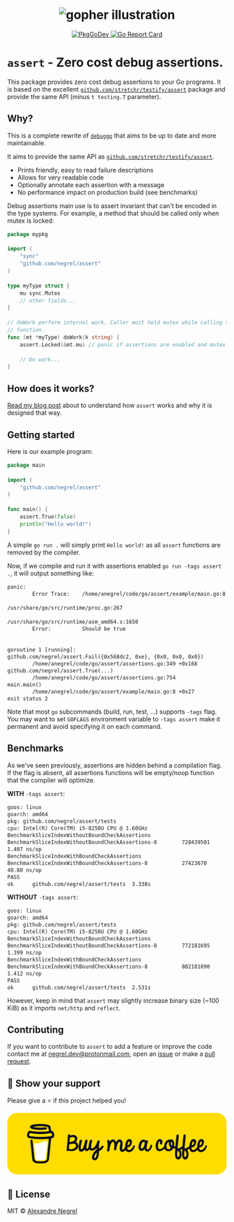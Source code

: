 <h1 align="center">
    <img alt="gopher illustration" src="https://spirited.io/wp-content/uploads/elementor/thumbs/1-prc44rwae7cvpfcnuotwqkc46fiz99oyv9553ip1tc.jpg">
</h1>

<p align="center">
	<a href="https://pkg.go.dev/github.com/negrel/assert">
		<img alt="PkgGoDev" src="https://pkg.go.dev/badge/github.com/negrel/assert">
	</a>
	<a href="https://goreportcard.com/report/github.com/negrel/assert">
		<img alt="Go Report Card" src="https://goreportcard.com/badge/github.com/negrel/assert">
	</a>
</p>

# `assert` - Zero cost debug assertions.

This package provides zero cost debug assertions to your Go programs. It is based
on the excellent [`github.com/stretchr/testify/assert`](https://github.com/stretchr/testify)
package and provide the same API (minus `t testing.T` parameter).

## Why?

This is a complete rewrite of [`debuggo`](https://github.com/negrel/debuggo) that aims
to be up to date and more maintainable.

It aims to provide the same API as [`github.com/stretchr/testify/assert`](https://github.com/stretchr/testify).
* Prints friendly, easy to read failure descriptions
* Allows for very readable code
* Optionally annotate each assertion with a message
* No performance impact on production build (see benchmarks)

Debug assertions main use is to assert invariant that can't be encoded in the
type systems. For example, a method that should be called only when mutex is
locked:

```go
package mypkg

import (
	"sync"
	"github.com/negrel/assert"
)

type myType struct {
	mu sync.Mutex
	// other fields...
}

// doWork perform internal work. Caller must hold mutex while calling this
// function.
func (mt *myType) doWork(k string) {
	assert.Locked(&mt.mu) // panic if assertions are enabled and mutex isn't locked

	// Do work...
}
```

## How does it works?

[Read my blog post](https://www.negrel.dev/blog/zero-cost-debug-assertions-in-go/)
about to understand how `assert` works and why it is designed that way.

## Getting started

Here is our example program:

```go
package main

import (
	"github.com/negrel/assert"
)

func main() {
	assert.True(false)
	println("Hello world!")
}
```

A simple `go run .` will simply print `Hello world!` as all `assert` functions
are removed by the compiler.

Now, if we compile and run it with assertions enabled `go run -tags assert .`,
it will output something like:

```
panic:
        Error Trace:    /home/anegrel/code/go/assert/example/main.go:8
                                                /usr/share/go/src/runtime/proc.go:267
                                                /usr/share/go/src/runtime/asm_amd64.s:1650
        Error:          Should be true


goroutine 1 [running]:
github.com/negrel/assert.Fail({0x568dc2, 0xe}, {0x0, 0x0, 0x0})
        /home/anegrel/code/go/assert/assertions.go:349 +0x168
github.com/negrel/assert.True(...)
        /home/anegrel/code/go/assert/assertions.go:754
main.main()
        /home/anegrel/code/go/assert/example/main.go:8 +0x27
exit status 2
```

Note that most `go` subcommands (build, run, test, ...) supports `-tags` flag.
You may want to set `GOFLAGS` environment variable to `-tags assert` make it
permanent and avoid specifying it on each command.

## Benchmarks

As we've seen previously, assertions are hidden behind a compilation flag. If
the flag is absent, all assertions functions will be empty/noop function that
the compiler will optimize.

**WITH** `-tags assert`:

```
goos: linux
goarch: amd64
pkg: github.com/negrel/assert/tests
cpu: Intel(R) Core(TM) i5-8250U CPU @ 1.60GHz
BenchmarkSliceIndexWithoutBoundCheckAssertions
BenchmarkSliceIndexWithoutBoundCheckAssertions-8        728439501                1.407 ns/op
BenchmarkSliceIndexWithBoundCheckAssertions
BenchmarkSliceIndexWithBoundCheckAssertions-8           27423670                40.80 ns/op
PASS
ok      github.com/negrel/assert/tests  3.338s
```

**WITHOUT** `-tags assert`:

```
goos: linux
goarch: amd64
pkg: github.com/negrel/assert/tests
cpu: Intel(R) Core(TM) i5-8250U CPU @ 1.60GHz
BenchmarkSliceIndexWithoutBoundCheckAssertions
BenchmarkSliceIndexWithoutBoundCheckAssertions-8        772181695                1.399 ns/op
BenchmarkSliceIndexWithBoundCheckAssertions
BenchmarkSliceIndexWithBoundCheckAssertions-8           802181890                1.412 ns/op
PASS
ok      github.com/negrel/assert/tests  2.531s
```

However, keep in mind that `assert` may slightly increase binary size (~100 KiB)
as it imports `net/http` and `reflect`.

## Contributing

If you want to contribute to `assert` to add a feature or improve the code contact
me at [negrel.dev@protonmail.com](mailto:negrel.dev@protonmail.com), open an
[issue](https://github.com/negrel/assert/issues) or make a
[pull request](https://github.com/negrel/assert/pulls).

## :stars: Show your support

Please give a :star: if this project helped you!

[![buy me a coffee](.github/images/bmc-button.png)](https://www.buymeacoffee.com/negrel)

## :scroll: License

MIT © [Alexandre Negrel](https://www.negrel.dev/)
